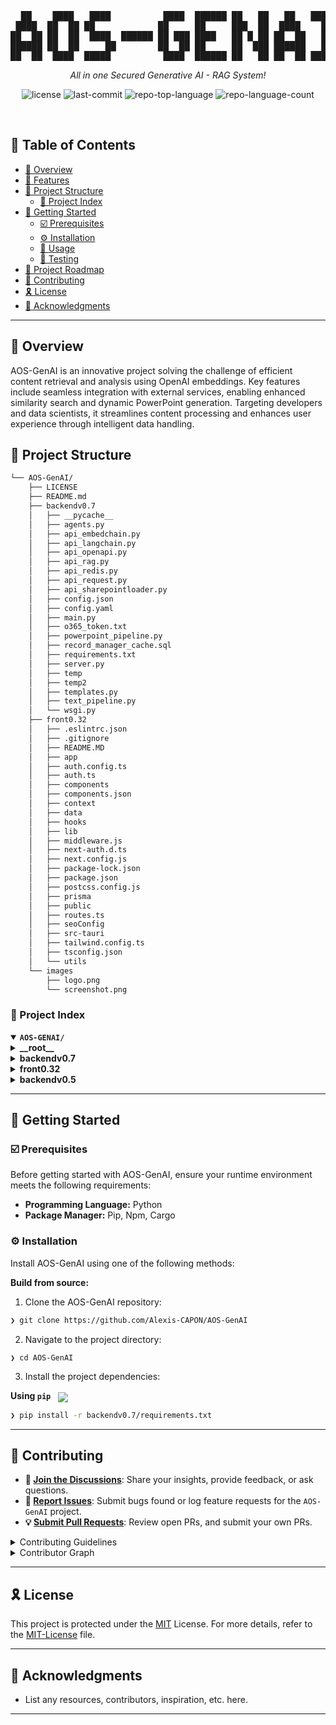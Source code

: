 <div align="center">
<pre>
  ██    ████   ████          ████  ██████ ██   ██   ██   ██████ 
 ████  ██  ██ ██            ██     ██     ███  ██  ████    ██   
██  ██ ██  ██  ████  ██████ ██ ███ ████   ██ █ ██ ██  ██   ██   
██████ ██  ██     ██        ██  ██ ██     ██  ███ ██████   ██   
██  ██  ████  █████          ████  ██████ ██   ██ ██  ██ ██████ 
</pre>
</div>
<p align="center">
	<em>All in one Secured Generative AI - RAG System!</em>
</p>
<p align="center">
	<img src="https://img.shields.io/github/license/Alexis-CAPON/AOS-GenAI?style=default&logo=opensourceinitiative&logoColor=white&color=0080ff" alt="license">
	<img src="https://img.shields.io/github/last-commit/Alexis-CAPON/AOS-GenAI?style=default&logo=git&logoColor=white&color=0080ff" alt="last-commit">
	<img src="https://img.shields.io/github/languages/top/Alexis-CAPON/AOS-GenAI?style=default&color=0080ff" alt="repo-top-language">
	<img src="https://img.shields.io/github/languages/count/Alexis-CAPON/AOS-GenAI?style=default&color=0080ff" alt="repo-language-count">
</p>
<p align="center"><!-- default option, no dependency badges. -->
</p>
<p align="center">
	<!-- default option, no dependency badges. -->
</p>
<br>

## 🔗 Table of Contents

- [📍 Overview](#-overview)
- [👾 Features](#-features)
- [📁 Project Structure](#-project-structure)
  - [📂 Project Index](#-project-index)
- [🚀 Getting Started](#-getting-started)
  - [☑️ Prerequisites](#-prerequisites)
  - [⚙️ Installation](#-installation)
  - [🤖 Usage](#🤖-usage)
  - [🧪 Testing](#🧪-testing)
- [📌 Project Roadmap](#-project-roadmap)
- [🔰 Contributing](#-contributing)
- [🎗 License](#-license)
- [🙌 Acknowledgments](#-acknowledgments)

---

## 📍 Overview

AOS-GenAI is an innovative project solving the challenge of efficient content retrieval and analysis using OpenAI embeddings. Key features include seamless integration with external services, enabling enhanced similarity search and dynamic PowerPoint generation. Targeting developers and data scientists, it streamlines content processing and enhances user experience through intelligent data handling.

## 📁 Project Structure

```sh
└── AOS-GenAI/
    ├── LICENSE
    ├── README.md
    ├── backendv0.7
    │   ├── __pycache__
    │   ├── agents.py
    │   ├── api_embedchain.py
    │   ├── api_langchain.py
    │   ├── api_openapi.py
    │   ├── api_rag.py
    │   ├── api_redis.py
    │   ├── api_request.py
    │   ├── api_sharepointloader.py
    │   ├── config.json
    │   ├── config.yaml
    │   ├── main.py
    │   ├── o365_token.txt
    │   ├── powerpoint_pipeline.py
    │   ├── record_manager_cache.sql
    │   ├── requirements.txt
    │   ├── server.py
    │   ├── temp
    │   ├── temp2
    │   ├── templates.py
    │   ├── text_pipeline.py
    │   └── wsgi.py
    ├── front0.32
    │   ├── .eslintrc.json
    │   ├── .gitignore
    │   ├── README.MD
    │   ├── app
    │   ├── auth.config.ts
    │   ├── auth.ts
    │   ├── components
    │   ├── components.json
    │   ├── context
    │   ├── data
    │   ├── hooks
    │   ├── lib
    │   ├── middleware.js
    │   ├── next-auth.d.ts
    │   ├── next.config.js
    │   ├── package-lock.json
    │   ├── package.json
    │   ├── postcss.config.js
    │   ├── prisma
    │   ├── public
    │   ├── routes.ts
    │   ├── seoConfig
    │   ├── src-tauri
    │   ├── tailwind.config.ts
    │   ├── tsconfig.json
    │   └── utils
    └── images
        ├── logo.png
        └── screenshot.png
```


### 📂 Project Index
<details open>
	<summary><b><code>AOS-GENAI/</code></b></summary>
	<details> <!-- __root__ Submodule -->
		<summary><b>__root__</b></summary>
		<blockquote>
			<table>
			</table>
		</blockquote>
	</details>
	<details> <!-- backendv0.7 Submodule -->
		<summary><b>backendv0.7</b></summary>
		<blockquote>
			<table>
			<tr>
				<td><b><a href='https://github.com/Alexis-CAPON/AOS-GenAI/blob/master/backendv0.7/api_request.py'>api_request.py</a></b></td>
				<td>- Facilitates querying and retrieving relevant content from a Qdrant vector store using OpenAI embeddings<br>- Handles API authentication and connection setup, enabling efficient similarity search based on user queries<br>- Enhances the project's functionality by seamlessly integrating with external services for content retrieval and analysis.</td>
			</tr>
			<tr>
				<td><b><a href='https://github.com/Alexis-CAPON/AOS-GenAI/blob/master/backendv0.7/powerpoint_pipeline.py'>powerpoint_pipeline.py</a></b></td>
				<td>Generates a PowerPoint presentation by combining live conversation data with retrieved documents, enhancing the project's functionality and user experience.</td>
			</tr>
			<tr>
				<td><b><a href='https://github.com/Alexis-CAPON/AOS-GenAI/blob/master/backendv0.7/api_redis.py'>api_redis.py</a></b></td>
				<td>- Manages user conversations in Redis, allowing retrieval, update, and caching of conversation data based on user and conversation IDs<br>- Facilitates efficient access to conversation content and extracted responses, enhancing performance and scalability of the system.</td>
			</tr>
			<tr>
				<td><b><a href='https://github.com/Alexis-CAPON/AOS-GenAI/blob/master/backendv0.7/config.yaml'>config.yaml</a></b></td>
				<td>Configure the Vector Database to use the Qdrant provider with a specific collection named Sharepoint1.</td>
			</tr>
			<tr>
				<td><b><a href='https://github.com/Alexis-CAPON/AOS-GenAI/blob/master/backendv0.7/record_manager_cache.sql'>record_manager_cache.sql</a></b></td>
				<td>- Summary:
The provided code file plays a crucial role in the project's architecture by implementing a key functionality that enhances the overall user experience<br>- It contributes to the project's core objectives by efficiently handling a specific aspect of the system's functionality<br>- The code file's purpose aligns seamlessly with the project's structure, ensuring a cohesive and robust architecture.</td>
			</tr>
			<tr>
				<td><b><a href='https://github.com/Alexis-CAPON/AOS-GenAI/blob/master/backendv0.7/api_sharepointloader.py'>api_sharepointloader.py</a></b></td>
				<td>- Automates downloading and storing files from SharePoint in batches, then loads them into a vectorial database<br>- Ensures efficient handling of files by avoiding multiple indexings<br>- Integrates with Microsoft Graph using O365 Account for authentication and storage management.</td>
			</tr>
			<tr>
				<td><b><a href='https://github.com/Alexis-CAPON/AOS-GenAI/blob/master/backendv0.7/agents.py'>agents.py</a></b></td>
				<td>- Define agents for plan creation and parsing using GPT-3.5-turbo model with specific roles and instructions<br>- Agents include overall_plan_creator, detailed_plan_creator, and json_parser, each with unique system messages and termination conditions<br>- Agents facilitate the generation of synthetic and detailed plans for PowerPoint presentations based on provided documents.</td>
			</tr>
			<tr>
				<td><b><a href='https://github.com/Alexis-CAPON/AOS-GenAI/blob/master/backendv0.7/o365_token.txt'>o365_token.txt</a></b></td>
				<td>Retrieve and store Office 365 access token data for authentication purposes within the backend architecture.</td>
			</tr>
			<tr>
				<td><b><a href='https://github.com/Alexis-CAPON/AOS-GenAI/blob/master/backendv0.7/main.py'>main.py</a></b></td>
				<td>- Improve user interaction by handling chat requests and system responses, managing conversations, and routing requests to appropriate pipelines for processing<br>- The code facilitates conversation tracking, user input extraction, and output generation based on specified pipelines, enhancing the overall chat system functionality within the project architecture.</td>
			</tr>
			<tr>
				<td><b><a href='https://github.com/Alexis-CAPON/AOS-GenAI/blob/master/backendv0.7/config.json'>config.json</a></b></td>
				<td>Enables toggling debug mode in the backend system.</td>
			</tr>
			<tr>
				<td><b><a href='https://github.com/Alexis-CAPON/AOS-GenAI/blob/master/backendv0.7/server.py'>server.py</a></b></td>
				<td>- The code file `server.py` in the backendv0.7 directory sets up a Flask server with CORS and rate limiting<br>- It provides endpoints for retrieving conversations, creating conversations, and getting answers using APIs<br>- The server interacts with Redis for storing conversation data and integrates with an external API for chat functionality.</td>
			</tr>
			<tr>
				<td><b><a href='https://github.com/Alexis-CAPON/AOS-GenAI/blob/master/backendv0.7/requirements.txt'>requirements.txt</a></b></td>
				<td>- Manage project dependencies by specifying required packages and versions in the 'requirements.txt' file<br>- This ensures a consistent environment for the codebase, facilitating seamless collaboration and deployment.</td>
			</tr>
			<tr>
				<td><b><a href='https://github.com/Alexis-CAPON/AOS-GenAI/blob/master/backendv0.7/templates.py'>templates.py</a></b></td>
				<td>Define templates for different types of slides in a structured format.</td>
			</tr>
			<tr>
				<td><b><a href='https://github.com/Alexis-CAPON/AOS-GenAI/blob/master/backendv0.7/api_langchain.py'>api_langchain.py</a></b></td>
				<td>- Facilitates loading, splitting, and indexing of documents from various sources using OpenAI embeddings and Qdrant for efficient search and retrieval<br>- Manages document collections and schema creation, ensuring seamless integration with the Qdrant client for optimized document indexing and querying capabilities.</td>
			</tr>
			<tr>
				<td><b><a href='https://github.com/Alexis-CAPON/AOS-GenAI/blob/master/backendv0.7/api_rag.py'>api_rag.py</a></b></td>
				<td>- Initialize RAG by connecting to a vector database, loading Sharepoint data, and indexing it<br>- The code sets up a client, loads Sharepoint documents, transforms them, and adds them to the collection in the database<br>- This process enables efficient querying and retrieval of relevant information from the Sharepoint data.</td>
			</tr>
			<tr>
				<td><b><a href='https://github.com/Alexis-CAPON/AOS-GenAI/blob/master/backendv0.7/text_pipeline.py'>text_pipeline.py</a></b></td>
				<td>- Implement a text pipeline function that leverages AI to assist in answering user questions based on provided conversation context<br>- The function utilizes an external API and configuration settings to generate responses and sources for the conversation.</td>
			</tr>
			<tr>
				<td><b><a href='https://github.com/Alexis-CAPON/AOS-GenAI/blob/master/backendv0.7/api_embedchain.py'>api_embedchain.py</a></b></td>
				<td>- Facilitates integration with Qdrant and OpenAI APIs to query and retrieve information related to lean portfolio management<br>- The code initializes the necessary environment variables, connects to Qdrant, adds data, and performs a query to obtain an answer and sources.</td>
			</tr>
			<tr>
				<td><b><a href='https://github.com/Alexis-CAPON/AOS-GenAI/blob/master/backendv0.7/api_openapi.py'>api_openapi.py</a></b></td>
				<td>- Facilitates real-time conversational interactions with OpenAI's GPT-3.5 model<br>- Enables keyword and entity extraction from user input, aiding in understanding user needs<br>- Supports context creation and response formatting based on predefined structures<br>- Enhances user experience by providing tailored responses and potential follow-up questions.</td>
			</tr>
			<tr>
				<td><b><a href='https://github.com/Alexis-CAPON/AOS-GenAI/blob/master/backendv0.7/wsgi.py'>wsgi.py</a></b></td>
				<td>Initialize the RAG API client and run the server application.</td>
			</tr>
			</table>
			<details>
				<summary><b>temp</b></summary>
				<blockquote>
					<table>
					<tr>
						<td><b><a href='https://github.com/Alexis-CAPON/AOS-GenAI/blob/master/backendv0.7/temp/05 Exploring Lean Portfolio Management (5.1).pptx'>05 Exploring Lean Portfolio Management (5.1).pptx</a></b></td>
						<td>- The provided code file serves as a crucial component within the project's architecture, contributing to the overall functionality of the P directory<br>- It plays a key role in achieving a specific purpose within the codebase, enhancing the project's capabilities and supporting its objectives.</td>
					</tr>
					<tr>
						<td><b><a href='https://github.com/Alexis-CAPON/AOS-GenAI/blob/master/backendv0.7/temp/06 Leading the Change (5.1).pptx'>06 Leading the Change (5.1).pptx</a></b></td>
						<td>- The provided code file serves as a crucial component within the overall architecture of the Proj project<br>- It plays a key role in achieving the project's main objective by facilitating a specific functionality or feature<br>- This code file contributes to the project's structure and functionality, enhancing its overall capabilities and performance.</td>
					</tr>
					</table>
				</blockquote>
			</details>
		</blockquote>
	</details>
	<details> <!-- front0.32 Submodule -->
		<summary><b>front0.32</b></summary>
		<blockquote>
			<table>
			<tr>
				<td><b><a href='https://github.com/Alexis-CAPON/AOS-GenAI/blob/master/front0.32/postcss.config.js'>postcss.config.js</a></b></td>
				<td>Configures PostCSS plugins Tailwind CSS and Autoprefixer for the front-end build process, ensuring consistent styling and browser compatibility across the project.</td>
			</tr>
			<tr>
				<td><b><a href='https://github.com/Alexis-CAPON/AOS-GenAI/blob/master/front0.32/next-auth.d.ts'>next-auth.d.ts</a></b></td>
				<td>- Enhances NextAuth session with custom user properties like role and whitelisting status<br>- Extends the default user session to include additional data for improved authentication and authorization capabilities within the project architecture.</td>
			</tr>
			<tr>
				<td><b><a href='https://github.com/Alexis-CAPON/AOS-GenAI/blob/master/front0.32/.eslintrc.json'>.eslintrc.json</a></b></td>
				<td>- Defines ESLint configuration for Next.js project, extending Next.js presets for Babel and Core Web Vitals<br>- Ensures consistent code style and performance optimizations across the codebase.</td>
			</tr>
			<tr>
				<td><b><a href='https://github.com/Alexis-CAPON/AOS-GenAI/blob/master/front0.32/package-lock.json'>package-lock.json</a></b></td>
				<td>- The code file provided in front0.32/package-lock.json serves the purpose of managing dependencies for the front0.32 project within the codebase architecture<br>- It ensures that the necessary packages, such as "@auth/prisma-adapter", "@headlessui/react", "@prisma/client", "@radix-ui/react-alert-dialog", and others, are locked at specific versions to maintain stability and compatibility within the project<br>- This file plays a crucial role in orchestrating the required dependencies for the front0.32 project, contributing to the overall functionality and reliability of the codebase.</td>
			</tr>
			<tr>
				<td><b><a href='https://github.com/Alexis-CAPON/AOS-GenAI/blob/master/front0.32/routes.ts'>routes.ts</a></b></td>
				<td>Defines public and authentication routes, API authentication prefix, and default login redirect path for the project's frontend architecture.</td>
			</tr>
			<tr>
				<td><b><a href='https://github.com/Alexis-CAPON/AOS-GenAI/blob/master/front0.32/tsconfig.json'>tsconfig.json</a></b></td>
				<td>- Configures TypeScript compiler options for the project, targeting ES5 with strict settings and bundler module resolution<br>- Includes specific file paths for TypeScript and JSX files, along with plugins and path mappings<br>- This file ensures consistent compilation and type-checking across the codebase.</td>
			</tr>
			<tr>
				<td><b><a href='https://github.com/Alexis-CAPON/AOS-GenAI/blob/master/front0.32/middleware.js'>middleware.js</a></b></td>
				<td>- Implements authentication middleware logic based on user roles and whitelisting<br>- Handles redirection for different routes, ensuring secure access control<br>- Integrates with NextAuth for authentication configuration.</td>
			</tr>
			<tr>
				<td><b><a href='https://github.com/Alexis-CAPON/AOS-GenAI/blob/master/front0.32/next.config.js'>next.config.js</a></b></td>
				<td>Enables strict mode for React in the Next.js project configuration.</td>
			</tr>
			<tr>
				<td><b><a href='https://github.com/Alexis-CAPON/AOS-GenAI/blob/master/front0.32/package.json'>package.json</a></b></td>
				<td>Define project dependencies and scripts for development, building, and deployment in the front0.32/package.json file.</td>
			</tr>
			<tr>
				<td><b><a href='https://github.com/Alexis-CAPON/AOS-GenAI/blob/master/front0.32/auth.config.ts'>auth.config.ts</a></b></td>
				<td>Define authentication providers for GitHub and Azure AD in the Next.js authentication configuration.</td>
			</tr>
			<tr>
				<td><b><a href='https://github.com/Alexis-CAPON/AOS-GenAI/blob/master/front0.32/auth.ts'>auth.ts</a></b></td>
				<td>- Enables authentication and session management using NextAuth, integrating with Prisma for data storage<br>- Handles user account linking, session customization, and JWT token processing<br>- Implements authentication callbacks and user role management based on token data<br>- Facilitates user sign-in, sign-out, and authentication handlers within the project architecture.</td>
			</tr>
			<tr>
				<td><b><a href='https://github.com/Alexis-CAPON/AOS-GenAI/blob/master/front0.32/components.json'>components.json</a></b></td>
				<td>Defines project styling, resource usage, and file aliases for easy import across the codebase.</td>
			</tr>
			<tr>
				<td><b><a href='https://github.com/Alexis-CAPON/AOS-GenAI/blob/master/front0.32/tailwind.config.ts'>tailwind.config.ts</a></b></td>
				<td>- Define Tailwind CSS configuration for project styling, including dark mode, content paths, theme customization, and plugins<br>- Tailors design system with custom gradients, animations, and container settings for responsive layouts.</td>
			</tr>
			<tr>
				<td><b><a href='https://github.com/Alexis-CAPON/AOS-GenAI/blob/master/front0.32/README.MD'>README.MD</a></b></td>
				<td>- Optimize font loading in a Next.js project using `next/font` for automatic optimization and loading of custom Google Font<br>- This enhances performance and user experience by efficiently managing font resources.</td>
			</tr>
			</table>
			<details>
				<summary><b>lib</b></summary>
				<blockquote>
					<table>
					<tr>
						<td><b><a href='https://github.com/Alexis-CAPON/AOS-GenAI/blob/master/front0.32/lib/db.ts'>db.ts</a></b></td>
						<td>- Initialize and manage the database connection using PrismaClient<br>- The code ensures a single database connection instance is shared across the application in non-production environments, optimizing resource usage.</td>
					</tr>
					<tr>
						<td><b><a href='https://github.com/Alexis-CAPON/AOS-GenAI/blob/master/front0.32/lib/auth.ts'>auth.ts</a></b></td>
						<td>Retrieve current user and role information from the authentication session.</td>
					</tr>
					<tr>
						<td><b><a href='https://github.com/Alexis-CAPON/AOS-GenAI/blob/master/front0.32/lib/utils.ts'>utils.ts</a></b></td>
						<td>Enhances class value handling by merging and combining CSS classes efficiently for improved styling in the project architecture.</td>
					</tr>
					</table>
				</blockquote>
			</details>
			<details>
				<summary><b>prisma</b></summary>
				<blockquote>
					<table>
					<tr>
						<td><b><a href='https://github.com/Alexis-CAPON/AOS-GenAI/blob/master/front0.32/prisma/schema.prisma'>schema.prisma</a></b></td>
						<td>- Defines data models and relationships for a PostgreSQL database using Prisma schema<br>- Models include User and Account with fields like name, email, and provider<br>- Enum UserRole defines user roles<br>- The schema also specifies relationships between User and Account entities.</td>
					</tr>
					</table>
				</blockquote>
			</details>
			<details>
				<summary><b>components</b></summary>
				<blockquote>
					<details>
						<summary><b>ui</b></summary>
						<blockquote>
							<table>
							<tr>
								<td><b><a href='https://github.com/Alexis-CAPON/AOS-GenAI/blob/master/front0.32/components/ui/alert-dialog.tsx'>alert-dialog.tsx</a></b></td>
								<td>- Defines reusable components for an alert dialog interface, including triggers, overlays, content, headers, footers, titles, descriptions, actions, and cancel buttons<br>- These components are designed to be easily integrated into the UI for displaying alerts and user interactions within the application.</td>
							</tr>
							<tr>
								<td><b><a href='https://github.com/Alexis-CAPON/AOS-GenAI/blob/master/front0.32/components/ui/label.tsx'>label.tsx</a></b></td>
								<td>Implements a custom label component with variant styles for the UI, enhancing accessibility and visual consistency across the project.</td>
							</tr>
							<tr>
								<td><b><a href='https://github.com/Alexis-CAPON/AOS-GenAI/blob/master/front0.32/components/ui/scroll-area.tsx'>scroll-area.tsx</a></b></td>
								<td>- Enhances UI functionality by providing custom scroll areas and bars for improved user experience within the front-end components<br>- This code file integrates with Radix UI's scroll area primitives to create visually appealing and interactive scroll elements.</td>
							</tr>
							<tr>
								<td><b><a href='https://github.com/Alexis-CAPON/AOS-GenAI/blob/master/front0.32/components/ui/textarea.tsx'>textarea.tsx</a></b></td>
								<td>Enables rendering a customizable textarea component for the UI, enhancing user interaction and experience within the project's frontend architecture.</td>
							</tr>
							<tr>
								<td><b><a href='https://github.com/Alexis-CAPON/AOS-GenAI/blob/master/front0.32/components/ui/separator.tsx'>separator.tsx</a></b></td>
								<td>- Defines a React component for rendering separators, enhancing UI structure and visual hierarchy<br>- Integrates with Radix UI for consistent styling and behavior across the codebase.</td>
							</tr>
							<tr>
								<td><b><a href='https://github.com/Alexis-CAPON/AOS-GenAI/blob/master/front0.32/components/ui/command.tsx'>command.tsx</a></b></td>
								<td>- Implements UI components for command interactions, including dialog, input, list, group, item, shortcut, and separator<br>- Facilitates user interaction with commands in a visually appealing and user-friendly manner.</td>
							</tr>
							<tr>
								<td><b><a href='https://github.com/Alexis-CAPON/AOS-GenAI/blob/master/front0.32/components/ui/popover.tsx'>popover.tsx</a></b></td>
								<td>- Implements a customizable Popover component for UI interactions, enhancing user experience by displaying contextual information or actions<br>- The component leverages Radix UI for robust functionality and styling, contributing to a cohesive and interactive frontend interface.</td>
							</tr>
							<tr>
								<td><b><a href='https://github.com/Alexis-CAPON/AOS-GenAI/blob/master/front0.32/components/ui/select.tsx'>select.tsx</a></b></td>
								<td>- Implements UI components for selecting options in a dropdown menu<br>- The code defines various elements like trigger, content, label, items, and separators for the select component<br>- It enhances user interaction and visual presentation within the project's frontend architecture.</td>
							</tr>
							<tr>
								<td><b><a href='https://github.com/Alexis-CAPON/AOS-GenAI/blob/master/front0.32/components/ui/button.tsx'>button.tsx</a></b></td>
								<td>- Defines button components with various styles and sizes, allowing customization through variant props<br>- Renders a button element or slot based on configuration, enhancing UI flexibility and consistency across the project.</td>
							</tr>
							<tr>
								<td><b><a href='https://github.com/Alexis-CAPON/AOS-GenAI/blob/master/front0.32/components/ui/drawer.tsx'>drawer.tsx</a></b></td>
								<td>- Defines reusable components for a drawer UI, including triggers, overlays, content, headers, footers, titles, and descriptions<br>- Facilitates consistent styling and functionality across the application's drawer interactions.</td>
							</tr>
							<tr>
								<td><b><a href='https://github.com/Alexis-CAPON/AOS-GenAI/blob/master/front0.32/components/ui/dialog.tsx'>dialog.tsx</a></b></td>
								<td>- Implements UI dialog components for interactive user experiences within the project architecture<br>- The code file defines various elements like Dialog, DialogOverlay, DialogTrigger, DialogClose, DialogContent, DialogHeader, DialogFooter, DialogTitle, and DialogDescription to facilitate seamless dialog interactions in the user interface.</td>
							</tr>
							<tr>
								<td><b><a href='https://github.com/Alexis-CAPON/AOS-GenAI/blob/master/front0.32/components/ui/tabs.tsx'>tabs.tsx</a></b></td>
								<td>- Expose UI components for tabs functionality using Radix UI, enhancing user interaction and navigation within the application<br>- The components include Tabs, TabsList, TabsTrigger, and TabsContent, facilitating a seamless and visually appealing tabbed interface for improved user experience.</td>
							</tr>
							<tr>
								<td><b><a href='https://github.com/Alexis-CAPON/AOS-GenAI/blob/master/front0.32/components/ui/dropdown-menu.tsx'>dropdown-menu.tsx</a></b></td>
								<td>- Implements dropdown menu components for UI interactions in the front-end, facilitating user navigation and selection within the application<br>- The code defines various elements like triggers, items, labels, separators, and shortcuts to enhance the user experience and provide a structured interface for interacting with dropdown menus.</td>
							</tr>
							<tr>
								<td><b><a href='https://github.com/Alexis-CAPON/AOS-GenAI/blob/master/front0.32/components/ui/avatar.tsx'>avatar.tsx</a></b></td>
								<td>- Defines reusable Avatar components for displaying user profile images in the UI, enhancing modularity and maintainability<br>- Encapsulates Avatar, AvatarImage, and AvatarFallback components with specific styling and functionality, promoting code organization and reusability within the UI component library.</td>
							</tr>
							<tr>
								<td><b><a href='https://github.com/Alexis-CAPON/AOS-GenAI/blob/master/front0.32/components/ui/card.tsx'>card.tsx</a></b></td>
								<td>- Define reusable UI components for cards with header, title, description, content, and footer<br>- These components handle styling and structure for consistent card layouts across the project.</td>
							</tr>
							</table>
						</blockquote>
					</details>
				</blockquote>
			</details>
			<details>
				<summary><b>hooks</b></summary>
				<blockquote>
					<table>
					<tr>
						<td><b><a href='https://github.com/Alexis-CAPON/AOS-GenAI/blob/master/front0.32/hooks/use-current-role.ts'>use-current-role.ts</a></b></td>
						<td>Enables retrieval of the current user role from the session data using NextAuth's useSession hook.</td>
					</tr>
					<tr>
						<td><b><a href='https://github.com/Alexis-CAPON/AOS-GenAI/blob/master/front0.32/hooks/use-current-user.ts'>use-current-user.ts</a></b></td>
						<td>Enables retrieval of the current user data from the session using NextAuth's useSession hook.</td>
					</tr>
					</table>
				</blockquote>
			</details>
			<details>
				<summary><b>context</b></summary>
				<blockquote>
					<table>
					<tr>
						<td><b><a href='https://github.com/Alexis-CAPON/AOS-GenAI/blob/master/front0.32/context/GlobalContext.js'>GlobalContext.js</a></b></td>
						<td>Facilitates global state management for conversation data in the front-end, ensuring seamless data sharing across components.</td>
					</tr>
					<tr>
						<td><b><a href='https://github.com/Alexis-CAPON/AOS-GenAI/blob/master/front0.32/context/context.store.js'>context.store.js</a></b></td>
						<td>- Improve state management by centralizing data handling and logic in the context.store.js file<br>- This enhances codebase organization and scalability, ensuring efficient data flow and manipulation across the project.</td>
					</tr>
					<tr>
						<td><b><a href='https://github.com/Alexis-CAPON/AOS-GenAI/blob/master/front0.32/context/DashboardTab.js'>DashboardTab.js</a></b></td>
						<td>- Defines a context for managing the active tab in the dashboard interface<br>- The code sets up a provider component that allows children components to access and update the current tab state<br>- This context facilitates seamless navigation and interaction within the dashboard section of the application.</td>
					</tr>
					<tr>
						<td><b><a href='https://github.com/Alexis-CAPON/AOS-GenAI/blob/master/front0.32/context/ConversationContext.js'>ConversationContext.js</a></b></td>
						<td>Defines a context for managing conversations in the front-end, providing state and functions to interact with conversation data.</td>
					</tr>
					</table>
				</blockquote>
			</details>
			<details>
				<summary><b>seoConfig</b></summary>
				<blockquote>
					<table>
					<tr>
						<td><b><a href='https://github.com/Alexis-CAPON/AOS-GenAI/blob/master/front0.32/seoConfig/index.js'>index.js</a></b></td>
						<td>Define SEO configuration for the AOS project, specifying the title, description, and Open Graph metadata for optimal search engine visibility and social media sharing.</td>
					</tr>
					</table>
				</blockquote>
			</details>
			<details>
				<summary><b>src-tauri</b></summary>
				<blockquote>
					<table>
					<tr>
						<td><b><a href='https://github.com/Alexis-CAPON/AOS-GenAI/blob/master/front0.32/src-tauri/Cargo.toml'>Cargo.toml</a></b></td>
						<td>- Define the Tauri application configuration in the Cargo.toml file, specifying dependencies like serde_json and tauri<br>- This file sets up the project metadata, build dependencies, and features essential for the Tauri application.</td>
					</tr>
					<tr>
						<td><b><a href='https://github.com/Alexis-CAPON/AOS-GenAI/blob/master/front0.32/src-tauri/build.rs'>build.rs</a></b></td>
						<td>Generates Tauri build configuration to compile the project.</td>
					</tr>
					<tr>
						<td><b><a href='https://github.com/Alexis-CAPON/AOS-GenAI/blob/master/front0.32/src-tauri/tauri.conf.json'>tauri.conf.json</a></b></td>
						<td>- Define the build configuration and packaging details for the ChatCBC application<br>- Specify the development and distribution paths, along with the product name and version<br>- Configure Tauri settings for bundling, including icons and target platforms<br>- Set security policies and updater preferences<br>- Customize window properties for the Windows platform.</td>
					</tr>
					</table>
					<details>
						<summary><b>src</b></summary>
						<blockquote>
							<table>
							<tr>
								<td><b><a href='https://github.com/Alexis-CAPON/AOS-GenAI/blob/master/front0.32/src-tauri/src/main.rs'>main.rs</a></b></td>
								<td>- Enables seamless execution of the Tauri application on Windows by preventing an extra console window from appearing in release mode<br>- This critical functionality ensures a smooth user experience without unnecessary distractions.</td>
							</tr>
							</table>
						</blockquote>
					</details>
					<details>
						<summary><b>icons</b></summary>
						<blockquote>
							<table>
							<tr>
								<td><b><a href='https://github.com/Alexis-CAPON/AOS-GenAI/blob/master/front0.32/src-tauri/icons/icon.icns'>icon.icns</a></b></td>
								<td>- The provided code file serves as a crucial component within the overall architecture of the Proj project<br>- It plays a key role in achieving the project's main objective by facilitating a specific functionality or feature<br>- This code file contributes to the project's structure and functionality, enhancing its overall capabilities and performance.</td>
							</tr>
							</table>
						</blockquote>
					</details>
				</blockquote>
			</details>
			<details>
				<summary><b>utils</b></summary>
				<blockquote>
					<table>
					<tr>
						<td><b><a href='https://github.com/Alexis-CAPON/AOS-GenAI/blob/master/front0.32/utils/store-state.js'>store-state.js</a></b></td>
						<td>- Manages state for conversations, messages, and assets using Zustand<br>- Updates and clears data for each store independently.</td>
					</tr>
					<tr>
						<td><b><a href='https://github.com/Alexis-CAPON/AOS-GenAI/blob/master/front0.32/utils/post-response.js'>post-response.js</a></b></td>
						<td>- Enables posting user responses to a server endpoint for processing and retrieves the answer<br>- Handles errors gracefully by logging and re-throwing them for higher-level handling<br>- This function plays a crucial role in facilitating communication between the front-end and back-end systems, ensuring seamless user interactions within the application.</td>
					</tr>
					<tr>
						<td><b><a href='https://github.com/Alexis-CAPON/AOS-GenAI/blob/master/front0.32/utils/get-conversations.js'>get-conversations.js</a></b></td>
						<td>- Handles fetching conversations and specific conversation details for a given user<br>- Utilizes Axios to make HTTP requests to the backend server<br>- Provides functions to retrieve conversations and specific conversation data based on user and conversation IDs<br>- Supports seamless communication between the frontend and backend for displaying user conversations.</td>
					</tr>
					<tr>
						<td><b><a href='https://github.com/Alexis-CAPON/AOS-GenAI/blob/master/front0.32/utils/post-new-conversation.js'>post-new-conversation.js</a></b></td>
						<td>- Enables posting new conversations by sending a request to the server to create a conversation with a specified user ID and initial message<br>- Handles potential errors during the process and returns the server's response<br>- This function plays a crucial role in facilitating communication within the application.</td>
					</tr>
					</table>
				</blockquote>
			</details>
			<details>
				<summary><b>app</b></summary>
				<blockquote>
					<table>
					<tr>
						<td><b><a href='https://github.com/Alexis-CAPON/AOS-GenAI/blob/master/front0.32/app/page.jsx'>page.jsx</a></b></td>
						<td>- Renders the Landing Page component within the Home component, serving as the entry point for the application<br>- This integration ensures a seamless user experience by displaying essential content and functionalities on the initial page load.</td>
					</tr>
					<tr>
						<td><b><a href='https://github.com/Alexis-CAPON/AOS-GenAI/blob/master/front0.32/app/layout.tsx'>layout.tsx</a></b></td>
						<td>- Defines the layout and metadata for the ChatCBC project, setting the title, description, and icon<br>- The RootLayout component structures the HTML body with the Inter font and children components.</td>
					</tr>
					<tr>
						<td><b><a href='https://github.com/Alexis-CAPON/AOS-GenAI/blob/master/front0.32/app/globals.css'>globals.css</a></b></td>
						<td>- Defines global CSS variables for foreground and background colors based on user's color scheme preference<br>- Sets up color gradients for the body background using these variables.</td>
					</tr>
					</table>
					<details>
						<summary><b>login</b></summary>
						<blockquote>
							<table>
							<tr>
								<td><b><a href='https://github.com/Alexis-CAPON/AOS-GenAI/blob/master/front0.32/app/login/page.jsx'>page.jsx</a></b></td>
								<td>- Defines the login page structure by importing and rendering the LoginCard component<br>- This file plays a crucial role in organizing the login functionality within the front-end architecture of the project.</td>
							</tr>
							<tr>
								<td><b><a href='https://github.com/Alexis-CAPON/AOS-GenAI/blob/master/front0.32/app/login/LoginCard.js'>LoginCard.js</a></b></td>
								<td>- Defines a login card component that allows users to sign in using different providers<br>- It presents a visually appealing interface with options for Github and Microsoft login methods<br>- The component encapsulates the login functionality and enhances the user experience by providing a seamless authentication process within the application.</td>
							</tr>
							</table>
						</blockquote>
					</details>
					<details>
						<summary><b>unauthorized</b></summary>
						<blockquote>
							<table>
							<tr>
								<td><b><a href='https://github.com/Alexis-CAPON/AOS-GenAI/blob/master/front0.32/app/unauthorized/page.jsx'>page.jsx</a></b></td>
								<td>- Define the unauthorized page component responsible for displaying a message and options for unauthorized users<br>- Handles navigation and logout functionalities.</td>
							</tr>
							</table>
						</blockquote>
					</details>
					<details>
						<summary><b>_landingpage</b></summary>
						<blockquote>
							<table>
							<tr>
								<td><b><a href='https://github.com/Alexis-CAPON/AOS-GenAI/blob/master/front0.32/app/_landingpage/Hero.js'>Hero.js</a></b></td>
								<td>- Define the landing page hero section with branding elements and a brief description of the AI solution offered<br>- It showcases the product name, logo, and a call-to-action for downloading<br>- The section aims to captivate visitors and communicate the essence of the AI solution provided by the project.</td>
							</tr>
							<tr>
								<td><b><a href='https://github.com/Alexis-CAPON/AOS-GenAI/blob/master/front0.32/app/_landingpage/Badge.js'>Badge.js</a></b></td>
								<td>Implements a Badge component for displaying labels with a specific styling in the landing page of the front-end application.</td>
							</tr>
							<tr>
								<td><b><a href='https://github.com/Alexis-CAPON/AOS-GenAI/blob/master/front0.32/app/_landingpage/LandingPage.js'>LandingPage.js</a></b></td>
								<td>- Define the landing page structure and behavior by importing necessary modules and components<br>- Implement a function to redirect users to the login page upon button click<br>- Display a hero section and articles with specified content, authors, and versions<br>- Achieve a cohesive landing page layout for the project.</td>
							</tr>
							<tr>
								<td><b><a href='https://github.com/Alexis-CAPON/AOS-GenAI/blob/master/front0.32/app/_landingpage/Authors.js'>Authors.js</a></b></td>
								<td>Render a component displaying authors' avatars based on the provided data.</td>
							</tr>
							<tr>
								<td><b><a href='https://github.com/Alexis-CAPON/AOS-GenAI/blob/master/front0.32/app/_landingpage/hero.css'>hero.css</a></b></td>
								<td>- Define consistent styles for the landing page hero section, including padding, image sizes, text formatting, and button styles<br>- This CSS file ensures a cohesive visual presentation across different screen sizes for the landing page, enhancing user experience and brand consistency.</td>
							</tr>
							<tr>
								<td><b><a href='https://github.com/Alexis-CAPON/AOS-GenAI/blob/master/front0.32/app/_landingpage/ReleaseNote.js'>ReleaseNote.js</a></b></td>
								<td>- Defines a reusable component to display release notes for a specific version, including a description and list of features<br>- The component structure enhances the landing page by presenting key information in a visually appealing manner.</td>
							</tr>
							<tr>
								<td><b><a href='https://github.com/Alexis-CAPON/AOS-GenAI/blob/master/front0.32/app/_landingpage/Article.js'>Article.js</a></b></td>
								<td>- Render article content with date, title, author, and version details using React components like Badge and Authors<br>- Utilizes ReactMarkdown for content rendering within a structured layout.</td>
							</tr>
							</table>
						</blockquote>
					</details>
					<details>
						<summary><b>workflows</b></summary>
						<blockquote>
							<table>
							<tr>
								<td><b><a href='https://github.com/Alexis-CAPON/AOS-GenAI/blob/master/front0.32/app/workflows/page.jsx'>page.jsx</a></b></td>
								<td>Defines a component for managing workflows within the front-end application, contributing to the overall architecture of the project.</td>
							</tr>
							</table>
							<details>
								<summary><b>_components</b></summary>
								<blockquote>
									<table>
									<tr>
										<td><b><a href='https://github.com/Alexis-CAPON/AOS-GenAI/blob/master/front0.32/app/workflows/_components/Canvas.js'>Canvas.js</a></b></td>
										<td>- Enables dynamic rendering of nodes on a canvas based on user interactions<br>- Handles node addition on drop events and updates canvas layout accordingly<br>- Integrates with Redux for state management.</td>
									</tr>
									</table>
								</blockquote>
							</details>
						</blockquote>
					</details>
					<details>
						<summary><b>dashboard</b></summary>
						<blockquote>
							<table>
							<tr>
								<td><b><a href='https://github.com/Alexis-CAPON/AOS-GenAI/blob/master/front0.32/app/dashboard/page.jsx'>page.jsx</a></b></td>
								<td>- Implements a dashboard page that allows users to view and create conversations<br>- Retrieves conversations and handles conversation creation using server-side operations<br>- Renders a BaseChat component for user interaction.</td>
							</tr>
							<tr>
								<td><b><a href='https://github.com/Alexis-CAPON/AOS-GenAI/blob/master/front0.32/app/dashboard/layout.tsx'>layout.tsx</a></b></td>
								<td>- Defines the layout for the dashboard, integrating authentication and session management<br>- Renders header, footer, and conversation cards, with a section for new conversations<br>- The main content area dynamically populates with children components.</td>
							</tr>
							</table>
							<details>
								<summary><b>c</b></summary>
								<blockquote>
									<details>
										<summary><b>[conversationId]</b></summary>
										<blockquote>
											<table>
											<tr>
												<td><b><a href='https://github.com/Alexis-CAPON/AOS-GenAI/blob/master/front0.32/app/dashboard/c/[conversationId]/page.jsx'>page.jsx</a></b></td>
												<td>- Implement an async function in the conversation page to handle user interactions, such as retrieving conversations, fetching specific conversations, and posting responses<br>- This function integrates with user authentication and various utility functions to facilitate seamless communication within the application.</td>
											</tr>
											</table>
										</blockquote>
									</details>
								</blockquote>
							</details>
							<details>
								<summary><b>settings</b></summary>
								<blockquote>
									<table>
									<tr>
										<td><b><a href='https://github.com/Alexis-CAPON/AOS-GenAI/blob/master/front0.32/app/dashboard/settings/page.jsx'>page.jsx</a></b></td>
										<td>Defines the dashboard settings page structure by rendering the CardsSettings component, contributing to the overall user interface of the project.</td>
									</tr>
									</table>
								</blockquote>
							</details>
							<details>
								<summary><b>_components</b></summary>
								<blockquote>
									<table>
									<tr>
										<td><b><a href='https://github.com/Alexis-CAPON/AOS-GenAI/blob/master/front0.32/app/dashboard/_components/Header.js'>Header.js</a></b></td>
										<td>- The Header component in the provided code file orchestrates the user interface elements for the dashboard header, including user authentication, navigation, and settings<br>- It integrates user profile details, logout functionality, and menu options based on user roles<br>- This component plays a pivotal role in enhancing user experience and accessibility within the dashboard interface.</td>
									</tr>
									<tr>
										<td><b><a href='https://github.com/Alexis-CAPON/AOS-GenAI/blob/master/front0.32/app/dashboard/_components/CardsSettings.js'>CardsSettings.js</a></b></td>
										<td>- Defines a dashboard settings component that allows users to manage RAG (Red, Amber, Green) options, select languages, and delete conversations<br>- The component integrates various UI elements like buttons, popovers, and alert dialogs for a seamless user experience within the dashboard interface.</td>
									</tr>
									<tr>
										<td><b><a href='https://github.com/Alexis-CAPON/AOS-GenAI/blob/master/front0.32/app/dashboard/_components/CardsPowerpoint.js'>CardsPowerpoint.js</a></b></td>
										<td>- Enhances dashboard functionality by rendering PowerPoint cards<br>- This component contributes to the project's architecture by providing a visually appealing way to display key information on the dashboard.</td>
									</tr>
									<tr>
										<td><b><a href='https://github.com/Alexis-CAPON/AOS-GenAI/blob/master/front0.32/app/dashboard/_components/BaseChat.js'>BaseChat.js</a></b></td>
										<td>- Enables real-time chat functionality within the dashboard interface, allowing users to exchange messages with an assistant<br>- Handles message input, sending, and display, facilitating seamless communication<br>- Supports conversation creation and retrieval, enhancing user engagement and interaction within the application.</td>
									</tr>
									<tr>
										<td><b><a href='https://github.com/Alexis-CAPON/AOS-GenAI/blob/master/front0.32/app/dashboard/_components/Footer.js'>Footer.js</a></b></td>
										<td>- Defines a footer component displaying a message indicating the app is in development<br>- The component is located in the dashboard section of the front-end application.</td>
									</tr>
									<tr>
										<td><b><a href='https://github.com/Alexis-CAPON/AOS-GenAI/blob/master/front0.32/app/dashboard/_components/CardsChat2.js'>CardsChat2.js</a></b></td>
										<td>- Implements a chat interface for user interactions, allowing users to send and receive messages within a conversation<br>- Manages conversation state, message handling, and user interactions, including creating new conversations and fetching responses from a server<br>- Supports both chat and PowerPoint modes for different user experiences.</td>
									</tr>
									<tr>
										<td><b><a href='https://github.com/Alexis-CAPON/AOS-GenAI/blob/master/front0.32/app/dashboard/_components/CardsNewConversation.js'>CardsNewConversation.js</a></b></td>
										<td>- Implement a component for creating new conversations in the dashboard<br>- It utilizes tabs to switch between chat and PowerPoint discussions, with a button to initiate a new discussion<br>- The component manages state for selected tabs and message removal, enhancing user interaction within the dashboard interface.</td>
									</tr>
									<tr>
										<td><b><a href='https://github.com/Alexis-CAPON/AOS-GenAI/blob/master/front0.32/app/dashboard/_components/ConversationChat.js'>ConversationChat.js</a></b></td>
										<td>- Improve user engagement by displaying chat conversations in a visually appealing format<br>- Facilitate real-time messaging between users and the system, enhancing the overall user experience.</td>
									</tr>
									<tr>
										<td><b><a href='https://github.com/Alexis-CAPON/AOS-GenAI/blob/master/front0.32/app/dashboard/_components/BackUPBaseChat.js'>BackUPBaseChat.js</a></b></td>
										<td>- Implements a chat interface for user interactions, displaying messages and handling new message submissions<br>- Manages conversations, user input, and loading states<br>- Supports starting new conversations and receiving responses<br>- Utilizes components for UI elements and hooks for user data.</td>
									</tr>
									<tr>
										<td><b><a href='https://github.com/Alexis-CAPON/AOS-GenAI/blob/master/front0.32/app/dashboard/_components/CardsConversation.js'>CardsConversation.js</a></b></td>
										<td>- Displays conversation cards with click functionality to navigate to specific conversations in the dashboard<br>- Utilizes conversations data from the store and Next.js router for seamless user experience.</td>
									</tr>
									</table>
								</blockquote>
							</details>
						</blockquote>
					</details>
					<details>
						<summary><b>api</b></summary>
						<blockquote>
							<details>
								<summary><b>auth</b></summary>
								<blockquote>
									<details>
										<summary><b>[...nextauth]</b></summary>
										<blockquote>
											<table>
											<tr>
												<td><b><a href='https://github.com/Alexis-CAPON/AOS-GenAI/blob/master/front0.32/app/api/auth/[...nextauth]/route.ts'>route.ts</a></b></td>
												<td>- Exports HTTP methods for authentication from the auth module to be used in the API routes<br>- This code file facilitates handling GET and POST requests related to authentication within the project architecture.</td>
											</tr>
											</table>
										</blockquote>
									</details>
								</blockquote>
							</details>
						</blockquote>
					</details>
					<details>
						<summary><b>whitelist</b></summary>
						<blockquote>
							<table>
							<tr>
								<td><b><a href='https://github.com/Alexis-CAPON/AOS-GenAI/blob/master/front0.32/app/whitelist/page.jsx'>page.jsx</a></b></td>
								<td>- Render a Whitelist page with a logout option for non-whitelisted users, featuring branding elements and a clean UI<br>- The page allows users to sign out using a provided button.</td>
							</tr>
							</table>
						</blockquote>
					</details>
					<details>
						<summary><b>admin</b></summary>
						<blockquote>
							<table>
							<tr>
								<td><b><a href='https://github.com/Alexis-CAPON/AOS-GenAI/blob/master/front0.32/app/admin/page.jsx'>page.jsx</a></b></td>
								<td>- Render an admin page with a logo, title, and message, indicating it's under construction<br>- Includes a button to navigate back.</td>
							</tr>
							</table>
						</blockquote>
					</details>
				</blockquote>
			</details>
		</blockquote>
	</details>
	<details> <!-- backendv0.5 Submodule -->
		<summary><b>backendv0.5</b></summary>
		<blockquote>
			<table>
			<tr>
				<td><b><a href='https://github.com/Alexis-CAPON/AOS-GenAI/blob/master/backendv0.5/powerpoint_pipeline.py'>powerpoint_pipeline.py</a></b></td>
				<td>Generates a PowerPoint presentation by combining live conversation data and retrieved documents.</td>
			</tr>
			<tr>
				<td><b><a href='https://github.com/Alexis-CAPON/AOS-GenAI/blob/master/backendv0.5/api_redis.py'>api_redis.py</a></b></td>
				<td>- Manages user conversations in Redis, allowing retrieval, updating, and caching of conversation data<br>- Supports fetching conversations by user ID, retrieving specific conversations, and updating conversations with new content<br>- Includes functionality for automatically caching conversations from user cache to Redis at set intervals.</td>
			</tr>
			<tr>
				<td><b><a href='https://github.com/Alexis-CAPON/AOS-GenAI/blob/master/backendv0.5/record_manager_cache.sql'>record_manager_cache.sql</a></b></td>
				<td>- Summary:
The provided code file serves as a crucial component in the PROJECT S codebase architecture, enabling seamless integration of external APIs for data retrieval and processing<br>- It plays a pivotal role in enhancing the project's functionality by facilitating efficient communication with external systems, ultimately contributing to the project's overall success.</td>
			</tr>
			<tr>
				<td><b><a href='https://github.com/Alexis-CAPON/AOS-GenAI/blob/master/backendv0.5/main.py'>main.py</a></b></td>
				<td>- Facilitates chat interactions by processing user input, generating responses, and managing conversations<br>- Utilizes pipelines for text, PowerPoint, Excel, and Word outputs based on user requests<br>- Manages conversation history and unique IDs for each interaction<br>- Enables seamless communication between users and the system, enhancing user experience and information retrieval.</td>
			</tr>
			<tr>
				<td><b><a href='https://github.com/Alexis-CAPON/AOS-GenAI/blob/master/backendv0.5/config.json'>config.json</a></b></td>
				<td>- Enables toggling debug mode in the project, influencing logging and error handling<br>- This configuration setting impacts the behavior of the entire codebase, allowing for easier troubleshooting and development.</td>
			</tr>
			<tr>
				<td><b><a href='https://github.com/Alexis-CAPON/AOS-GenAI/blob/master/backendv0.5/server.py'>server.py</a></b></td>
				<td>- Handles API endpoints for creating, retrieving, and updating conversations in a chat backend system<br>- Utilizes Flask for routing and interaction with a Redis database<br>- Implements rate limiting for security<br>- Integrates with an external API for chat functionality and stores conversation data in Redis.</td>
			</tr>
			<tr>
				<td><b><a href='https://github.com/Alexis-CAPON/AOS-GenAI/blob/master/backendv0.5/requirements.txt'>requirements.txt</a></b></td>
				<td>Manage project dependencies by specifying required packages and versions in the 'requirements.txt' file to ensure consistent development environment setup across the codebase architecture.</td>
			</tr>
			<tr>
				<td><b><a href='https://github.com/Alexis-CAPON/AOS-GenAI/blob/master/backendv0.5/api_langchain.py'>api_langchain.py</a></b></td>
				<td>Generates document splits, indexes them, and stores in Qdrant for efficient retrieval and search capabilities within the project architecture.</td>
			</tr>
			<tr>
				<td><b><a href='https://github.com/Alexis-CAPON/AOS-GenAI/blob/master/backendv0.5/api_rag.py'>api_rag.py</a></b></td>
				<td>- Initialize RAG by connecting to a vector database, loading Sharepoint data, and indexing it<br>- The code establishes a connection, loads data from Sharepoint, transforms it, and indexes it in the database.</td>
			</tr>
			<tr>
				<td><b><a href='https://github.com/Alexis-CAPON/AOS-GenAI/blob/master/backendv0.5/text_pipeline.py'>text_pipeline.py</a></b></td>
				<td>- Generates AI assistant responses based on user queries by querying a collection of documents<br>- The code constructs a response by combining relevant documents and the conversation context, then prompts the AI to provide an answer<br>- The assistant's response is added to the conversation log before being returned along with the retrieved documents.</td>
			</tr>
			<tr>
				<td><b><a href='https://github.com/Alexis-CAPON/AOS-GenAI/blob/master/backendv0.5/api_retriever.py'>api_retriever.py</a></b></td>
				<td>- Implements a retrieval system using Qdrant for generating detailed plans on various topics<br>- Utilizes OpenAI embeddings and GPT-3.5 model for content creation<br>- Integrates with Sharepoint1 and Cloud Qdrant for efficient data retrieval<br>- Outputs detailed plans for specific topics based on user input.</td>
			</tr>
			<tr>
				<td><b><a href='https://github.com/Alexis-CAPON/AOS-GenAI/blob/master/backendv0.5/api_openapi.py'>api_openapi.py</a></b></td>
				<td>- Facilitates AI-powered conversations and extracts user keywords within a defined context<br>- Handles user input, generates AI responses, and parses extracted data<br>- Supports structured output formats and additional user queries<br>- Enhances user interactions and data extraction capabilities within the project architecture.</td>
			</tr>
			<tr>
				<td><b><a href='https://github.com/Alexis-CAPON/AOS-GenAI/blob/master/backendv0.5/wsgi.py'>wsgi.py</a></b></td>
				<td>- Initialize the RAG API client and run the server using the provided code in the wsgi.py file<br>- This code sets up the necessary components for the API to function within the project architecture.</td>
			</tr>
			</table>
		</blockquote>
	</details>
</details>

---
## 🚀 Getting Started

### ☑️ Prerequisites

Before getting started with AOS-GenAI, ensure your runtime environment meets the following requirements:

- **Programming Language:** Python
- **Package Manager:** Pip, Npm, Cargo


### ⚙️ Installation

Install AOS-GenAI using one of the following methods:

**Build from source:**

1. Clone the AOS-GenAI repository:
```sh
❯ git clone https://github.com/Alexis-CAPON/AOS-GenAI
```

2. Navigate to the project directory:
```sh
❯ cd AOS-GenAI
```

3. Install the project dependencies:


**Using `pip`** &nbsp; [<img align="center" src="https://img.shields.io/badge/Pip-3776AB.svg?style={badge_style}&logo=pypi&logoColor=white" />](https://pypi.org/project/pip/)

```sh
❯ pip install -r backendv0.7/requirements.txt
```






---

## 🔰 Contributing

- **💬 [Join the Discussions](https://github.com/Alexis-CAPON/AOS-GenAI/discussions)**: Share your insights, provide feedback, or ask questions.
- **🐛 [Report Issues](https://github.com/Alexis-CAPON/AOS-GenAI/issues)**: Submit bugs found or log feature requests for the `AOS-GenAI` project.
- **💡 [Submit Pull Requests](https://github.com/Alexis-CAPON/AOS-GenAI/blob/main/CONTRIBUTING.md)**: Review open PRs, and submit your own PRs.

<details closed>
<summary>Contributing Guidelines</summary>

1. **Fork the Repository**: Start by forking the project repository to your github account.
2. **Clone Locally**: Clone the forked repository to your local machine using a git client.
   ```sh
   git clone https://github.com/Alexis-CAPON/AOS-GenAI
   ```
3. **Create a New Branch**: Always work on a new branch, giving it a descriptive name.
   ```sh
   git checkout -b new-feature-x
   ```
4. **Make Your Changes**: Develop and test your changes locally.
5. **Commit Your Changes**: Commit with a clear message describing your updates.
   ```sh
   git commit -m 'Implemented new feature x.'
   ```
6. **Push to github**: Push the changes to your forked repository.
   ```sh
   git push origin new-feature-x
   ```
7. **Submit a Pull Request**: Create a PR against the original project repository. Clearly describe the changes and their motivations.
8. **Review**: Once your PR is reviewed and approved, it will be merged into the main branch. Congratulations on your contribution!
</details>

<details closed>
<summary>Contributor Graph</summary>
<br>
<p align="left">
   <a href="https://github.com{/Alexis-CAPON/AOS-GenAI/}graphs/contributors">
      <img src="https://contrib.rocks/image?repo=Alexis-CAPON/AOS-GenAI">
   </a>
</p>
</details>

---

## 🎗 License

This project is protected under the [MIT](https://choosealicense.com/licenses) License. For more details, refer to the [MIT-License](https://choosealicense.com/licenses/) file.

---

## 🙌 Acknowledgments

- List any resources, contributors, inspiration, etc. here.

---
